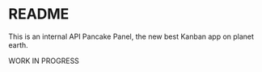 # README

This is an internal API Pancake Panel, the new best Kanban app on planet earth.

WORK IN PROGRESS
